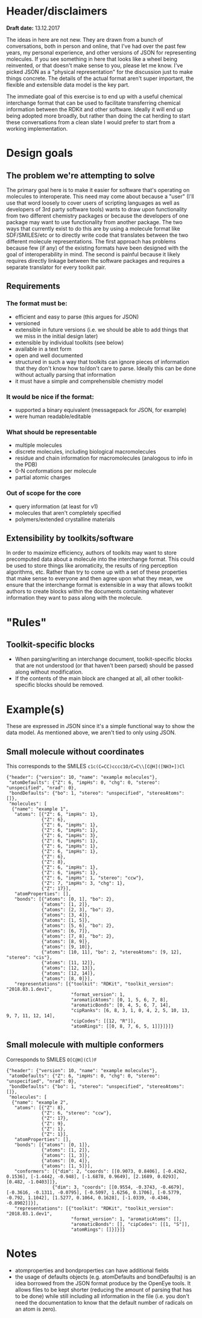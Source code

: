 # Header/disclaimers
**Draft date:** 13.12.2017

The ideas in here are not new. They are drawn from a bunch of conversations, both in person and online, that I've had over the past few years, my personal experience, and other versions of JSON for representing molecules. If you see something in here that looks like a wheel being reinvented, or that doesn't make sense to you, please let me know. I've picked JSON as a "physical representation" for the discussion just to make things concrete. The details of the actual format aren't super important, the flexible and extensible data model is the key part.

The immediate goal of this exercise is to end up with a useful chemical interchange format that can be used to facilitate transferring chemical information between the RDKit and other software. Ideally it will end up being adopted more broadly, but rather than doing the cat herding to start these conversations from a clean slate I would prefer to start from a working implementation.

# Design goals

## The problem we're attempting to solve

The primary goal here is to make it easier for software that's operating on molecules to interoperate. This need may come about because a "user" (I'll use that word loosely to cover users of scripting languages as well as developers of 3rd party software tools) wants to draw upon functionality from two different chemistry packages or because the developers of one package may want to use functionality from another package. The two ways that currently exist to do this are by using a molecule format like SDF/SMILES/etc or to directly write code that translates between the two different molecule representations. The first approach has problems because few (if any) of the existing formats have been designed with the goal of interoperability in mind. The second is painful because it likely requires directly linkage between the software packages and requires a separate translator for every toolkit pair.

## Requirements

### The format must be:
- efficient and easy to parse (this argues for JSON)
- versioned
- extensible in future versions (i.e. we should be able to add things that we miss in the initial design later)
- extensible by individual toolkits (see below)
- available in a text form
- open and well documented
- structured in such a way that toolkits can ignore pieces of information that they don't know how to/don't care to parse. Ideally this can be done without actually parsing that information
- it must have a simple and comprehensible chemistry model

### It would be nice if the format:
- supported a binary equivalent (messagepack for JSON, for example)
- were human readable/editable

### What should be representable
- multiple molecules
- discrete molecules, including biological macromolecules
- residue and chain information for macromolecules (analogous to info in the PDB)
- 0-N conformations per molecule
- partial atomic charges

### Out of scope for the core
- query information (at least for v1)
- molecules that aren't completely specified
- polymers/extended crystalline materials

## Extensibility by toolkits/software
In order to maximize efficiency, authors of toolkits may want to store precomputed data about a molecule into the interchange format. This could be used to store things like aromaticity, the results of ring perception algorithms, etc. Rather than try to come up with a set of these properties that make sense to everyone and then agree upon what they mean, we ensure that the interchange format is extensible in a way that allows toolkit authors to create blocks within the documents containing whatever information they want to pass along with the molecule.

# "Rules"
## Toolkit-specific blocks
- When parsing/writing an interchange document, toolkit-specific blocks that are not understood (or that haven't been parsed) should be passed along without modification.
- If the contents of the main block are changed at all, all other toolkit-specific blocks should be removed.

# Example(s)
These are expressed in JSON since it's a simple functional way to show the data model. As mentioned above, we aren't tied to only using JSON.

## Small molecule without coordinates
This corresponds to the SMILES `c1c(C=CC)cccc1O/C=C\\[C@H]([NH3+])Cl`
```
{"header": {"version": 10, "name": "example molecules"},
 "atomDefaults": {"Z": 6, "impHs": 0, "chg": 0, "stereo": "unspecified", "nrad": 0},
 "bondDefaults": {"bo": 1, "stereo": "unspecified", "stereoAtoms": []},
 "molecules": [
  {"name": "example 1",
   "atoms": [{"Z": 6, "impHs": 1},
             {"Z": 6},
             {"Z": 6, "impHs": 1},
             {"Z": 6, "impHs": 1},
             {"Z": 6, "impHs": 3},
             {"Z": 6, "impHs": 1},
             {"Z": 6, "impHs": 1},
             {"Z": 6, "impHs": 1},
             {"Z": 6},
             {"Z": 8},
             {"Z": 6, "impHs": 1},
             {"Z": 6, "impHs": 1},
             {"Z": 6, "impHs": 1, "stereo": "ccw"},
             {"Z": 7, "impHs": 3, "chg": 1},
             {"Z": 17}],
   "atomProperties": [],
   "bonds": [{"atoms": [0, 1], "bo": 2},
             {"atoms": [1, 2]},
             {"atoms": [2, 3], "bo": 2},
             {"atoms": [3, 4]},
             {"atoms": [1, 5]},
             {"atoms": [5, 6], "bo": 2},
             {"atoms": [6, 7]},
             {"atoms": [7, 8], "bo": 2},
             {"atoms": [8, 9]},
             {"atoms": [9, 10]},
             {"atoms": [10, 11], "bo": 2, "stereoAtoms": [9, 12], "stereo": "cis"},
             {"atoms": [11, 12]},
             {"atoms": [12, 13]},
             {"atoms": [12, 14]},
             {"atoms": [8, 0]}],
   "representations": [{"toolkit": "RDKit", "toolkit_version": "2018.03.1.dev1",
                        "format_version": 1,
                        "aromaticAtoms": [0, 1, 5, 6, 7, 8],
                        "aromaticBonds": [0, 4, 5, 6, 7, 14],
                        "cipRanks": [6, 8, 3, 1, 0, 4, 2, 5, 10, 13, 9, 7, 11, 12, 14],
                        "cipCodes": [[12, "R"]],
                        "atomRings": [[0, 8, 7, 6, 5, 1]]}]}]}
```

## Small molecule with multiple conformers

Corresponds to SMILES `O[C@H](Cl)F`
```
{"header": {"version": 10, "name": "example molecules"},
 "atomDefaults": {"Z": 6, "impHs": 0, "chg": 0, "stereo": "unspecified", "nrad": 0},
 "bondDefaults": {"bo": 1, "stereo": "unspecified", "stereoAtoms": []},
 "molecules": [
  {"name": "example 2",
   "atoms": [{"Z": 8},
             {"Z": 6, "stereo": "ccw"},
             {"Z": 17},
             {"Z": 9},
             {"Z": 1},
             {"Z": 1}],
   "atomProperties": [],
   "bonds": [{"atoms": [0, 1]},
             {"atoms": [1, 2]},
             {"atoms": [1, 3]},
             {"atoms": [0, 4]},
             {"atoms": [1, 5]}],
   "conformers": [{"dim": 2, "coords": [[0.9073, 0.8406], [-0.4262, 0.1536], [-1.4442, -0.948], [-1.6878, 0.9649], [2.1689, 0.0293], [0.482, -1.0403]]},
                 {"dim": 3, "coords": [[0.9554, -0.3743, -0.4679], [-0.3616, -0.1311, -0.0795], [-0.5097, 1.6256, 0.1706], [-0.5779, -0.792, 1.1042], [1.5277, 0.1064, 0.1628], [-1.0339, -0.4346, -0.8902]]}],
   "representations": [{"toolkit": "RDKit", "toolkit_version": "2018.03.1.dev1",
                        "format_version": 1, "aromaticAtoms": [],
                        "aromaticBonds": [], "cipCodes": [[1, "S"]],
                        "atomRings": []}]}]}
```


# Notes
- atomproperties and bondproperties can have additional fields
- the usage of defaults objects (e.g. atomDefaults and bondDefaults) is an idea borrowed from the JSON format produce by the OpenEye tools. It allows files to be kept shorter (reducing the amount of parsing that has to be done) while still including all information in the file (i.e. you don't need the documentation to know that the default number of radicals on an atom is zero).
